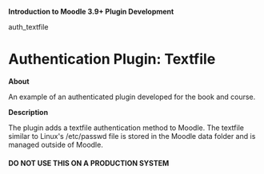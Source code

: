 __Introduction to Moodle 3.9+ Plugin Development__

auth\_textfile

# Authentication Plugin: Textfile #

__About__

An example of an authenticated plugin developed for the book and course.

__Description__

The plugin adds a textfile authentication method to Moodle.  The textfile similar to Linux's /etc/passwd file is stored in the Moodle data folder and is managed outside of Moodle.

#### DO NOT USE THIS ON A PRODUCTION SYSTEM ####
